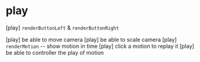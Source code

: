 # play

[play] `renderButtonLeft` & `renderButtonRight`

[play] be able to move camera
[play] be able to scale camera
[play] `renderMotion` -- show motion in time
[play] click a motion to replay it
[play] be able to controller the play of motion
